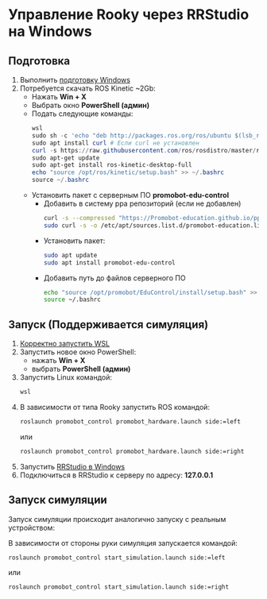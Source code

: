 # Управление Rooky через RRStudio на Windows
## Подготовка
1. Выполнить [подготовку Windows](/WSL2/preparing_windows)
2. Потребуется скачать ROS Kinetic ~2Gb:
   * Нажать **Win + X**
   * Выбрать окно **PowerShell (админ)**
   * Подать следующие команды:
     ```PowerShell
     wsl
     sudo sh -c 'echo "deb http://packages.ros.org/ros/ubuntu $(lsb_release -sc) main" > /etc/apt/sources.list.d/ros-latest.list'
     sudo apt install curl # Если curl не установлен
     curl -s https://raw.githubusercontent.com/ros/rosdistro/master/ros.asc | sudo apt-key add -
     sudo apt-get update
     sudo apt-get install ros-kinetic-desktop-full
     echo "source /opt/ros/kinetic/setup.bash" >> ~/.bashrc
     source ~/.bashrc
     ```
   * Установить пакет с серверным ПО **promobot-edu-control**
     * Добавить в систему ppa репозиторий (если не добавлен)
       ```sh
       curl -s --compressed "https://Promobot-education.github.io/ppa/KEY.gpg" | sudo apt-key add -
       sudo curl -s -o /etc/apt/sources.list.d/promobot-education.list "https://Promobot-education.github.io/ppa/promobot-education.list"
       ```
     * Установить пакет:
       ```sh
       sudo apt update
       sudo apt install promobot-edu-control
       ```
     * Добавить путь до файлов серверного ПО
       ```sh
       echo "source /opt/promobot/EduControl/install/setup.bash" >> ~/.bashrc
       source ~/.bashrc
       ```

## Запуск (Поддерживается симуляция)
1. [Корректно запустить WSL](/WSL2/true_start)
2. Запустить новое окно PowerShell:
   * нажать **Win + X**
   * выбрать **PowerShell (админ)**
3. Запустить Linux командой:
   ```PowerShell
   wsl
   ```
4. В зависимости от типа Rooky запустить ROS командой:
   ```sh
   roslaunch promobot_control promobot_hardware.launch side:=left
   ```
   или 
   ```sh
   roslaunch promobot_control promobot_hardware.launch side:=right
   ```
5. Запустить [RRStudio в Windows](/RRStudio/setup_windows)
6. Подключиться в RRStudio к серверу по адресу: **127.0.0.1**

## Запуск симуляции
Запуск симуляции происходит аналогично запуску с реальным устройством:

В зависимости от стороны руки симуляция запускается командой:
```sh
roslaunch promobot_control start_simulation.launch side:=left
```
или 
```sh
roslaunch promobot_control start_simulation.launch side:=right
```